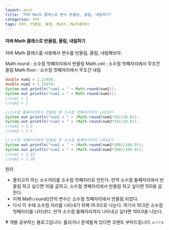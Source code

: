 ```yaml
---
layout: post
title: "자바 Math 클래스로 변수 반올림, 올림, 내림하기"
categories: 자바
tags: 자바, 반올림, 올림, Math, Math클래스
---
```


#### 자바 Math 클래스로 반올림, 올림, 내림하기
자바 Math 클래스를 사용해서 변수를 반올림, 올림, 내림해보자.

Math.round : 소수점 첫째자리에서 반올림
Math.ceil : 소수점 첫째자리에서 무조건 올림
Math.floor : 소수점 첫째자리에서 무조건 내림

```java
double num1 = 1.23456;
double num2 = 1.25678;
System.out.println("num1 = " + Math.round(num1));
System.out.println("num2 = " + Math.round(num2));
//num1 = 1
//num2 = 1

//소수점 둘째자리에서 반올림 후 소수점 첫째자리까지 나타내기
System.out.println("num1 = " + (Math.round(num1*10)/10.0));
System.out.println("num2 = " + (Math.round(num2*10)/10.0));
//num1 = 1.2
//num2 = 1.3

//소수점 셋째자리에서 반올림 후 소수점 둘째자리까지 나타내기
System.out.println("num1 = " + (Math.round(num1*100)/100.0));
System.out.println("num2 = " + (Math.round(num2*100)/100.0));
//num1 = 1.23
//num2 = 1.26

```

원리
- 올리고자 하는 소수자리를 소수점 첫째자리로 만든다. 만약 소수점 둘째자리에서 반올림 하고 싶으면 10을 곱하고, 소수점 셋째자리에서 반올림 하고 싶다면 100을 곱한다.
- 이제 Math.round()안의 변수는 소수점 첫째자리에서 반올림 되었다.
- 다시 이 수에 소수점 자리를 나타내기 위해 10.0으로 나눈다. 여기서 10.0은 소수점 첫째자리를 나타낸다. 만약 소수점 둘째자리까지 나타내고 싶다면 100.0을 나눈다.

<div class="myc1" id="c1"><span>💗 개발 공부하는 블로그입니다. 틀리거나 문제될게 있다면 코멘트 부탁드립니다. 👉👈</span></div>
